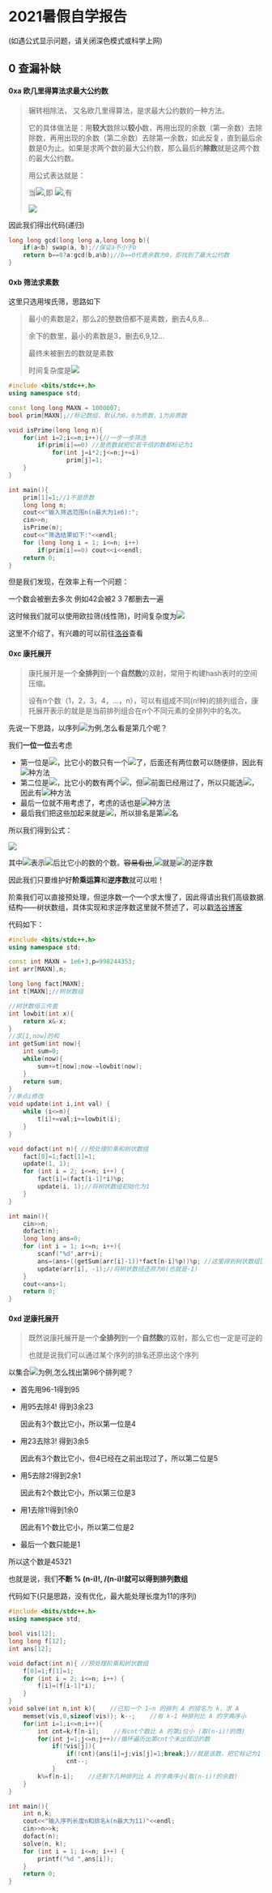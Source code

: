 # 2021暑假自学报告

(如遇公式显示问题，请关闭深色模式或科学上网)

## 0 查漏补缺

#### 0xa 欧几里得算法求最大公约数

>  辗转相除法， 又名欧几里得算法，是求最大公约数的一种方法。
>
>  它的具体做法是：用**较大**数除以**较小**数，再用出现的余数（第一余数）去除除数，再用出现的余数（第二余数）去除第一余数，如此反复，直到最后余数是0为止。如果是求两个数的最大公约数，那么最后的**除数**就是这两个数的最大公约数。
>
>  用公式表达就是：
>
>  当![](https://latex.codecogs.com/svg.image?a=q*b&plus;r),即 ![](https://latex.codecogs.com/svg.latex?a\div{b}=q\cdots{r}),有
>
>  ![](https://latex.codecogs.com/svg.image?gcd(a,b)=gcd(b,r)\Rightarrow&space;gcd(a,b)=gcd(b,a\;mod\;b))

因此我们得出代码(递归)

```cpp
long long gcd(long long a,long long b){
    if(a<b) swap(a, b);//保证a不小于b
    return b==0?a:gcd(b,a%b);//b==0代表余数为0，即找到了最大公约数
}
```

#### 0xb 筛法求素数

这里只选用埃氏筛，思路如下

> 最小的素数是2，那么2的整数倍都不是素数，删去4,6,8…
>
> 余下的数里，最小的素数是3，删去6,9,12…
>
> 最终未被删去的数就是素数
>
> 时间复杂度是![](https://latex.codecogs.com/svg.image?O(NlogNlogN))

```cpp
#include <bits/stdc++.h>
using namespace std;

const long long MAXN = 1000007;
bool prim[MAXN];//标记数组，默认为0。0为质数，1为非质数

void isPrime(long long n){
    for(int i=2;i<=n;i++){//一步一步筛选
        if(prim[i]==0) //是质数就把它若干倍的数都标记为1
            for(int j=i*2;j<=n;j+=i)
                prim[j]=1;
    }
}

int main(){
    prim[1]=1;//1不是质数
    long long n;
    cout<<"输入筛选范围n(n最大为1e6):";
    cin>>n;
    isPrime(n);
    cout<<"筛选结果如下:"<<endl;
    for (long long i = 1; i<=n; i++)
        if(prim[i]==0) cout<<i<<endl;
    return 0;
}
```

但是我们发现，在效率上有一个问题：

一个数会被删去多次
例如42会被2 3 7都删去一遍

这时候我们就可以使用欧拉筛(线性筛)，时间复杂度为![](https://latex.codecogs.com/svg.image?O(N))

这里不介绍了，有兴趣的可以前往[洛谷](https://www.luogu.com.cn/problem/solution/P3383)查看

#### 0xc 康托展开

> 康托展开是一个**全排列**到一个**自然数**的双射，常用于构建hash表时的空间压缩。
>
> 设有n个数（1，2，3，4，…，n），可以有组成不同(n!种)的排列组合，康托展开表示的就是是当前排列组合在n个不同元素的全排列中的名次。

先说一下思路，以序列![](https://latex.codecogs.com/svg.image?2,3,1)为例,怎么看是第几个呢？

我们**一位一位**去考虑

- 第一位是![](https://latex.codecogs.com/svg.image?2)，比它小的数只有一个![](https://latex.codecogs.com/svg.image?1)了，后面还有两位数可以随便排，因此有![](https://latex.codecogs.com/svg.image?1\times2!)种方法
- 第二位是![](https://latex.codecogs.com/svg.image?3)，比它小的数有两个![](https://latex.codecogs.com/svg.image?1,2)，但![](https://latex.codecogs.com/svg.image?2)前面已经用过了，所以只能选![](https://latex.codecogs.com/svg.image?1)，因此有![](https://latex.codecogs.com/svg.image?1\times1!)种方法
- 最后一位就不用考虑了，考虑的话也是![](https://latex.codecogs.com/svg.image?0\times0!)种方法
- 最后我们把这些加起来就是![](https://latex.codecogs.com/svg.image?2+1+0=3)，所以排名是第![](https://latex.codecogs.com/svg.image?4)名

所以我们得到公式：

![](https://latex.codecogs.com/svg.image?\sum_{i=1}^{n}sum_{a_i}\times(n-i)!)

其中![](https://latex.codecogs.com/svg.image?sum_{a_i})表示![](https://latex.codecogs.com/svg.image?a_i)后比它小的数的个数。~~容易看出~~,![](https://latex.codecogs.com/svg.image?sum_{a_i})就是![](https://latex.codecogs.com/svg.image?{a_i})的逆序数

因此我们只要维护好**阶乘运算**和**逆序数**就可以啦！

阶乘我们可以直接预处理，但逆序数一个一个求太慢了，因此得请出我们高级数据结构——树状数组，具体实现和求逆序数这里就不赘述了，可以戳[洛谷博客](https://www.luogu.com.cn/blog/ravenclawyangrunze/solution-p5367)

代码如下：

```cpp
#include <bits/stdc++.h>
using namespace std;

const int MAXN = 1e6+3,p=998244353;
int arr[MAXN],n;

long long fact[MAXN];
int t[MAXN];//树状数组

//树状数组三件套
int lowbit(int x){
    return x&-x;
}
//求[1,now]的和
int getSum(int now){
    int sum=0;
    while(now){
        sum+=t[now];now-=lowbit(now);
    }
    return sum;
}
//单点i修改
void update(int i,int val) {
    while (i<=n){
        t[i]+=val;i+=lowbit(i);
    }
}

void dofact(int n){ //预处理阶乘和树状数组
    fact[0]=1;fact[1]=1;
    update(1, 1);
    for (int i = 2; i<=n; i++) {
        fact[i]=(fact[i-1]*i)%p;
        update(i, 1);//将树状数组初始化为1
    }
}

int main(){
    cin>>n;
    dofact(n);
    long long ans=0;
    for (int i = 1; i<=n; i++){
        scanf("%d",arr+i);
        ans=(ans+((getSum(arr[i]-1))*fact[n-i]%p))%p; //这里得到树状数组[1,arr[i]-1]的和
        update(arr[i], -1);//将树状数组还原为0(也就是-1)
    }
    cout<<ans+1;
    return 0;
}
```

#### 0xd 逆康托展开

> 既然说康托展开是一个**全排列**到一个**自然数**的双射，那么它也一定是可逆的
>
> 也就是说我们可以通过某个序列的排名还原出这个序列

以集合![](https://latex.codecogs.com/svg.image?\\{1,2,3,4,5\\})为例,怎么找出第96个排列呢？

- 首先用96-1得到95

- 用95去除4! 得到3余23

  因此有3个数比它小，所以第一位是4

- 用23去除3! 得到3余5

  因此有3个数比它小，但4已经在之前出现过了，所以第二位是5

- 用5去除2!得到2余1

  因此有2个数比它小，所以第三位是3

- 用1去除1!得到1余0

  因此有1个数比它小，所以第二位是2

- 最后一个数只能是1

所以这个数是45321

也就是说，我们**不断 % (n-i)!, /(n-i)!就可以得到排列数组**

代码如下(只是思路，没有优化，最大能处理长度为11的序列)

```cpp
#include <bits/stdc++.h>
using namespace std;

bool vis[12];
long long f[12];
int ans[12];

void dofact(int n){ //预处理阶乘和树状数组
    f[0]=1;f[1]=1;
    for (int i = 2; i<=n; i++) {
        f[i]=(f[i-1]*i);
    }
}
void solve(int n,int k){    //已知一个 1~n 的排列 A 的排名为 k，求 A
    memset(vis,0,sizeof(vis)); k--;    //有 k-1 种排列比 A 的字典序小
    for(int i=1;i<=n;i++){
        int cnt=k/f[n-i];    //有cnt个数比 A 的第i位小 (取(n-i)!的商)
        for(int j=1;j<=n;j++)//循环遍历出第cnt个未出现过的数
            if(!vis[j]){
                if(!cnt){ans[i]=j;vis[j]=1;break;}//就是该数，把它标记为1
                cnt--;
            }
        k%=f[n-i];    //还剩下几种排列比 A 的字典序小(取(n-i)!的余数)
    }
}

int main(){
    int n,k;
    cout<<"输入序列长度n和排名k(n最大为11)"<<endl;
    cin>>n>>k;
    dofact(n);
    solve(n, k);
    for (int i = 1; i<=n; i++) {
        printf("%d ",ans[i]);
    }
    return 0;
}
```

